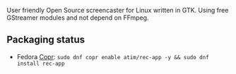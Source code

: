 User friendly Open Source screencaster for Linux written in GTK. Using free
GStreamer modules and not depend on FFmpeg.

## Packaging status

* Fedora [Copr](https://copr.fedorainfracloud.org/coprs/atim/rec-app/): `sudo dnf copr enable atim/rec-app -y && sudo dnf install rec-app`
